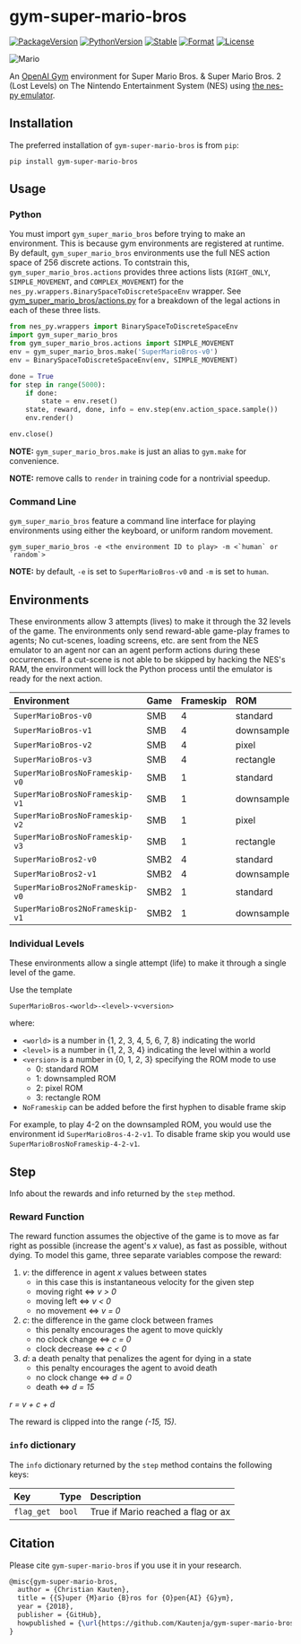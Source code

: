# gym-super-mario-bros

[![PackageVersion][pypi-version]][pypi-home]
[![PythonVersion][python-version]][python-home]
[![Stable][pypi-status]][pypi-home]
[![Format][pypi-format]][pypi-home]
[![License][pypi-license]](LICENSE)

[pypi-version]: https://badge.fury.io/py/gym-super-mario-bros.svg
[pypi-license]: https://img.shields.io/pypi/l/gym-super-mario-bros.svg
[pypi-status]: https://img.shields.io/pypi/status/gym-super-mario-bros.svg
[pypi-format]: https://img.shields.io/pypi/format/gym-super-mario-bros.svg
[pypi-home]: https://badge.fury.io/py/gym-super-mario-bros
[python-version]: https://img.shields.io/pypi/pyversions/gym-super-mario-bros.svg
[python-home]: https://python.org

![Mario](https://user-images.githubusercontent.com/2184469/40949613-7542733a-6834-11e8-895b-ce1cc3af9dbb.gif)

An [OpenAI Gym](https://github.com/openai/gym) environment for
Super Mario Bros. & Super Mario Bros. 2 (Lost Levels) on The Nintendo
Entertainment System (NES) using
[the nes-py emulator](https://github.com/Kautenja/nes-py).

## Installation

The preferred installation of `gym-super-mario-bros` is from `pip`:

```shell
pip install gym-super-mario-bros
```

## Usage

### Python

You must import `gym_super_mario_bros` before trying to make an environment.
This is because gym environments are registered at runtime. By default,
`gym_super_mario_bros` environments use the full NES action space of 256
discrete actions. To contstrain this, `gym_super_mario_bros.actions` provides
three actions lists (`RIGHT_ONLY`, `SIMPLE_MOVEMENT`, and `COMPLEX_MOVEMENT`)
for the `nes_py.wrappers.BinarySpaceToDiscreteSpaceEnv` wrapper. See
[gym_super_mario_bros/actions.py](gym_super_mario_bros/actions.py) for a
breakdown of the legal actions in each of these three lists.

```python
from nes_py.wrappers import BinarySpaceToDiscreteSpaceEnv
import gym_super_mario_bros
from gym_super_mario_bros.actions import SIMPLE_MOVEMENT
env = gym_super_mario_bros.make('SuperMarioBros-v0')
env = BinarySpaceToDiscreteSpaceEnv(env, SIMPLE_MOVEMENT)

done = True
for step in range(5000):
    if done:
        state = env.reset()
    state, reward, done, info = env.step(env.action_space.sample())
    env.render()

env.close()
```

**NOTE:** `gym_super_mario_bros.make` is just an alias to `gym.make` for
convenience.

**NOTE:** remove calls to `render` in training code for a nontrivial
speedup.

### Command Line

`gym_super_mario_bros` feature a command line interface for playing
environments using either the keyboard, or uniform random movement.

```shell
gym_super_mario_bros -e <the environment ID to play> -m <`human` or `random`>
```

**NOTE:** by default, `-e` is set to `SuperMarioBros-v0` and `-m` is set to
`human`.

## Environments

These environments allow 3 attempts (lives) to make it through the 32 levels
of the game. The environments only send reward-able game-play frames to
agents; No cut-scenes, loading screens, etc. are sent from the NES emulator
to an agent nor can an agent perform actions during these occurrences. If a
cut-scene is not able to be skipped by hacking the NES's RAM, the environment
will lock the Python process until the emulator is ready for the next action.

| Environment                     | Game | Frameskip | ROM           | Screenshot |
|:--------------------------------|:-----|:----------|:--------------|:-----------|
| `SuperMarioBros-v0`             | SMB  | 4         | standard      | ![][v0]    |
| `SuperMarioBros-v1`             | SMB  | 4         | downsample    | ![][v1]    |
| `SuperMarioBros-v2`             | SMB  | 4         | pixel         | ![][v2]    |
| `SuperMarioBros-v3`             | SMB  | 4         | rectangle     | ![][v3]    |
| `SuperMarioBrosNoFrameskip-v0`  | SMB  | 1         | standard      | ![][v0]    |
| `SuperMarioBrosNoFrameskip-v1`  | SMB  | 1         | downsample    | ![][v1]    |
| `SuperMarioBrosNoFrameskip-v2`  | SMB  | 1         | pixel         | ![][v2]    |
| `SuperMarioBrosNoFrameskip-v3`  | SMB  | 1         | rectangle     | ![][v3]    |
| `SuperMarioBros2-v0`            | SMB2 | 4         | standard      | ![][2-v0]  |
| `SuperMarioBros2-v1`            | SMB2 | 4         | downsample    | ![][2-v1]  |
| `SuperMarioBros2NoFrameskip-v0` | SMB2 | 1         | standard      | ![][2-v0]  |
| `SuperMarioBros2NoFrameskip-v1` | SMB2 | 1         | downsample    | ![][2-v1]  |

[v0]: https://user-images.githubusercontent.com/2184469/40948820-3d15e5c2-6830-11e8-81d4-ecfaffee0a14.png
[v1]: https://user-images.githubusercontent.com/2184469/40948819-3cff6c48-6830-11e8-8373-8fad1665ac72.png
[v2]: https://user-images.githubusercontent.com/2184469/40948818-3cea09d4-6830-11e8-8efa-8f34d8b05b11.png
[v3]: https://user-images.githubusercontent.com/2184469/40948817-3cd6600a-6830-11e8-8abb-9cee6a31d377.png
[2-v0]: https://user-images.githubusercontent.com/2184469/40948822-3d3b8412-6830-11e8-860b-af3802f5373f.png
[2-v1]: https://user-images.githubusercontent.com/2184469/40948821-3d2d61a2-6830-11e8-8789-a92e750aa9a8.png

### Individual Levels

These environments allow a single attempt (life) to make it through a single
level of the game.

Use the template

    SuperMarioBros-<world>-<level>-v<version>

where:

-   `<world>` is a number in {1, 2, 3, 4, 5, 6, 7, 8} indicating the world
-   `<level>` is a number in {1, 2, 3, 4} indicating the level within a world
-   `<version>` is a number in {0, 1, 2, 3} specifying the ROM mode to use
    - 0: standard ROM
    - 1: downsampled ROM
    - 2: pixel ROM
    - 3: rectangle ROM
-   `NoFrameskip` can be added before the first hyphen to disable frame skip

For example, to play 4-2 on the downsampled ROM, you would use the environment
id `SuperMarioBros-4-2-v1`. To disable frame skip you would use
`SuperMarioBrosNoFrameskip-4-2-v1`.

## Step

Info about the rewards and info returned by the `step` method.

### Reward Function

The reward function assumes the objective of the game is to move as far right
as possible (increase the agent's _x_ value), as fast as possible, without
dying. To model this game, three separate variables compose the reward:

1.  _v_: the difference in agent _x_ values between states
    -   in this case this is instantaneous velocity for the given step
    -   moving right ⇔ _v > 0_
    -   moving left ⇔ _v < 0_
    -   no movement ⇔ _v = 0_
2.  _c_: the difference in the game clock between frames
    -   this penalty encourages the agent to move quickly
    -   no clock change ⇔ _c = 0_
    -   clock decrease ⇔ _c < 0_
3.  _d_: a death penalty that penalizes the agent for dying in a state
    -   this penalty encourages the agent to avoid death
    -   no clock change ⇔ _d = 0_
    -   death ⇔ _d = 15_

_r = v + c + d_

The reward is clipped into the range _(-15, 15)_.

### `info` dictionary

The `info` dictionary returned by the `step` method contains the following
keys:

| Key        | Type   | Description                         |
|:-----------|:-------|:------------------------------------|
| `flag_get` | `bool` | True if Mario reached a flag or ax  |

## Citation

Please cite `gym-super-mario-bros` if you use it in your research.

```tex
@misc{gym-super-mario-bros,
  author = {Christian Kauten},
  title = {{S}uper {M}ario {B}ros for {O}pen{AI} {G}ym},
  year = {2018},
  publisher = {GitHub},
  howpublished = {\url{https://github.com/Kautenja/gym-super-mario-bros}},
}
```
